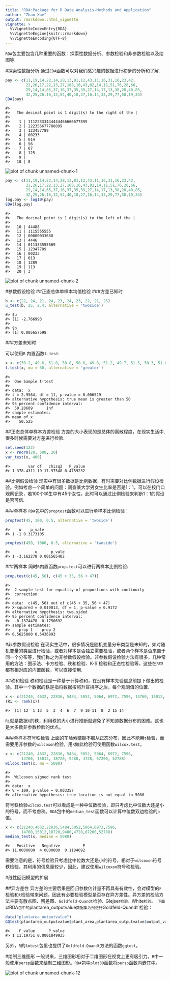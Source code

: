 ```yaml
---
title: "RDA:Package for R Data Analysis-Methods and Application"
author: "Zhao Xue"
output: rmarkdown::html_vignette
vignette: >
  %\VignetteIndexEntry{RDA}
  %\VignetteEngine{knitr::rmarkdown}
  %\VignetteEncoding{UTF-8}
---
```




`RDA`包主要包含几种重要的函数：探索性数据分析、参数检验和非参数检验以及绘图等.

#探索性数据分析
通过`EDA`函数可以对我们感兴趣的数据进行初步的分析和了解.


```r
pay <- c(11,19,14,22,14,28,13,81,12,43,11,16,31,16,23,42,
         22,26,17,22,13,27,108,16,43,82,14,11,51,76,28,66,
         29,14,14,65,37,16,37,35,39,27,14,17,13,38,28,40,85,
         32,25,26,16,12,54,40,18,27,16,14,33,29,77,50,19,34)
EDA(pay)
```

```
#> 
#>   The decimal point is 1 digit(s) to the right of the |
#> 
#>    1 | 11122333444444466666677899
#>    2 | 222356677788899
#>    3 | 123457789
#>    4 | 00233
#>    5 | 014
#>    6 | 56
#>    7 | 67
#>    8 | 125
#>    9 | 
#>   10 | 8
```

![plot of chunk unnamed-chunk-1](figure/unnamed-chunk-1-1.png)


```r
pay <- c(11,19,14,22,14,28,13,81,12,43,11,16,31,16,23,42,
         22,26,17,22,13,27,108,16,43,82,14,11,51,76,28,66,
         29,14,14,65,37,16,37,35,39,27,14,17,13,38,28,40,85,
         32,25,26,16,12,54,40,18,27,16,14,33,29,77,50,19,34)
log.pay <- log10(pay)
EDA(log.pay)
```

```
#> 
#>   The decimal point is 1 digit(s) to the left of the |
#> 
#>   10 | 44488
#>   11 | 1115555555
#>   12 | 00000033688
#>   13 | 4446
#>   14 | 011333555669
#>   15 | 12347789
#>   16 | 00233
#>   17 | 013
#>   18 | 1289
#>   19 | 113
#>   20 | 3
```

![plot of chunk unnamed-chunk-2](figure/unnamed-chunk-2-1.png)

#参数假设检验
##正态总体单样本均值检验
###方差已知时

```r
b <- c(22, 24, 21, 24, 23, 24, 23, 22, 21, 25)
u_test(b, 25, 2.4, alternative = 'twoside')
```

```
#> $u
#> [1] -2.766993
#> 
#> $p
#> [1] 0.005657598
```
###方差未知时

可以使用`R` 内置函数`t.test`:

```r
x <- c(50.2, 49.6, 51.0, 50.8, 50.6, 49.8, 51.2, 49.7, 51.5, 50.3, 51.0, 50.6)
t.test(x, mu = 50, alternative = 'greater')
```

```
#> 
#> 	One Sample t-test
#> 
#> data:  x
#> t = 2.9564, df = 11, p-value = 0.006529
#> alternative hypothesis: true mean is greater than 50
#> 95 percent confidence interval:
#>  50.20609      Inf
#> sample estimates:
#> mean of x 
#>    50.525
```

##正态总体单样本方差检验
方差的大小表现的是总体的离散程度，在现实生活中,很多时候需要对方差进行检验.


```r
set.seed(123)
x <- rnorm(20, 500, 20)
var_test(x, 400)
```

```
#>        var df   chisq2   P_value
#> 1 378.4311 19 17.97548 0.4759232
```

##比例假设检验
现实中有很多数据是比例数据，有时需要对比例数据进行假设检验。例如考虑一个简单的问题：调查某大学男女生比率是否是1：1，可以在校门口观察记录，若100个学生中有45个女性，此时可以通过比例检验来判断1：1的假设是否可信.

###单样本
`RDA`包中的`proptest`函数可以进行单样本比例检验：


```r
proptest(45, 100, 0.5, alternative = 'twoside')
```

```
#>    u    p_vale
#> 1 -1 0.3173105
```

```r
proptest(450, 1000, 0.5, alternative = 'twoside')
```

```
#>           u      p_vale
#> 1 -3.162278 0.001565402
```

###两样本
同时`R`内置函数`prop.test`可以进行两样本比例检验:


```r
prop.test(c(45, 56), c(45 + 35, 56 + 47))
```

```
#> 
#> 	2-sample test for equality of proportions with continuity
#> 	correction
#> 
#> data:  c(45, 56) out of c(45 + 35, 56 + 47)
#> X-squared = 0.010813, df = 1, p-value = 0.9172
#> alternative hypothesis: two.sided
#> 95 percent confidence interval:
#>  -0.1374478  0.1750692
#> sample estimates:
#>    prop 1    prop 2 
#> 0.5625000 0.5436893
```


#非参数假设检验
在现实生活中，很多情况是随机变量分布类型是未知的，如对随机变量的类型进行检验，或者对样本是否独立需要检验，或者两个样本是否来自于同一个分布等，我们称之为非参数假设检验。非参数假设检验方法有很多，几种常用的方法：图示法、卡方检验、秩和检验、K-S 检验和正态性检验等，这些在`R`中都有相对应的内置函数，可以直接使用.

##秩和检验
秩和检验是一种基于计算秩和，在没有样本先验信息前提下做出的检验。其中一个数据的秩是指将数据按照升幂排序之后，每个观测值的位置.


```r
x <- c(21240, 4632, 22836, 5484, 5052, 5064, 6972, 7596, 14760, 15012, 18720, 9480, 4728, 67200, 52788)
(Ri <- rank(x))
```

```
#>  [1] 12  1 13  5  3  4  6  7  9 10 11  8  2 15 14
```

`Ri`就是数据`X`的秩，利用秩的大小进行推断就避免了不知道数据分布的困难。这也是大多数非参数检验的优点。

###单样本符号秩检验
上面的车险索赔额不服从正态分布，因此不能用`t`检验，而需要用非参数的`wilcoxon`检验，用`R`做此检验可使用函数`wilcox.test`。


```r
x <- c(21240, 4632, 22836, 5484, 5052, 5064, 6972, 7596,
       14760, 15012, 18720, 9480, 4728, 67200, 52788)
wilcox.test(x, mu = 5080)
```

```
#> 
#> 	Wilcoxon signed rank test
#> 
#> data:  x
#> V = 109, p-value = 0.003357
#> alternative hypothesis: true location is not equal to 5080
```
符号秩检验`wilcox.test`可以看成是一种中位数检验，即只考虑比中位数大还是小的符号，而不考虑秩。`RDA`包中的`median_test`函数可以计算中位数双边检验的`p`值。


```r
x <- c(21240,4632,22836,5484,5052,5064,6972,7596,
       14760,15012,18720,9480,4728,67200,52788)
median_test(x, median = 5080)
```

```
#>   Positive   Negative          P 
#> 11.0000000  4.0000000  0.1184692
```
需要注意的是，符号检验只考虑比中位数大还是小的符号，相对于`wilcoxon`符号秩检验，其利用的信息量较少，因此，建议使用`wilcoxon`符号秩检验。


#线性回归模型的扩展

##异方差性
异方差的主要后果是回归参数估计量不再具有有效性，会对模型的`F`检验和`t`检验带来问题。因此有必要检验模型是否存在异方差性。异方差的检验方法主要有散点图、残差图、`Goldfeld-Quandt`检验`、`Glejser`检验，`White`检验。
下面以`RDA`包中的`plantarea_outputvalue`数据集为例进行`Goldfeld-Quandt`检验：


```r
data("plantarea_outputvalue")
GQtest(plantarea_outputvalue$plant_area,plantarea_outputvalue$output_value)
```

```
#>    F_value      P_value
#> 1 11.19751 0.0001849935
```
另外，`R`的`lmtest`包里也提供了`Goldfeld-Quandt`方法的函数`gqtest`。


#绘制三维图形
一般说来，三维图形相对于二维图形在视觉上更有吸引力。`R`中一般使用`persp`函数来绘制三维图形。`RDA`包中`plot3D`函数将`persp`函数内嵌其中。

![plot of chunk unnamed-chunk-12](figure/unnamed-chunk-12-1.png)
